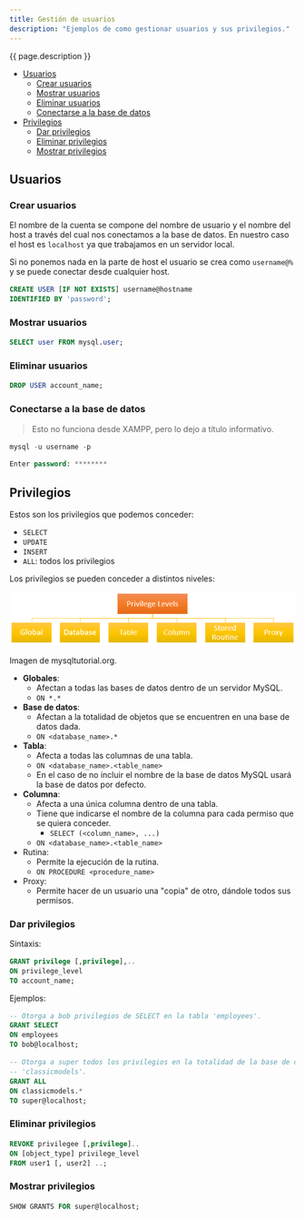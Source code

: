 ```yaml
---
title: Gestión de usuarios
description: "Ejemplos de como gestionar usuarios y sus privilegios."
---
```


{{ page.description }}

- [Usuarios](#usuarios)
  - [Crear usuarios](#crear-usuarios)
  - [Mostrar usuarios](#mostrar-usuarios)
  - [Eliminar usuarios](#eliminar-usuarios)
  - [Conectarse a la base de datos](#conectarse-a-la-base-de-datos)
- [Privilegios](#privilegios)
  - [Dar privilegios](#dar-privilegios)
  - [Eliminar privilegios](#eliminar-privilegios)
  - [Mostrar privilegios](#mostrar-privilegios)

## Usuarios

### Crear usuarios

El nombre de la cuenta se compone del nombre de usuario y el nombre del host a través del cual nos conectamos a la base de datos. En nuestro caso el host es `localhost` ya que trabajamos en un servidor local.

Si no ponemos nada en la parte de host el usuario se crea como `username@%` y se puede conectar desde cualquier host.

```sql
CREATE USER [IF NOT EXISTS] username@hostname 
IDENTIFIED BY 'password';
```

### Mostrar usuarios

```sql
SELECT user FROM mysql.user;
```

### Eliminar usuarios

```sql
DROP USER account_name;
```

### Conectarse a la base de datos

> Esto no funciona desde XAMPP, pero lo dejo a título informativo.

```sql
mysql -u username -p
```

```sql
Enter password: ********
```

## Privilegios

Estos son los privilegios que podemos conceder:

- `SELECT`
- `UPDATE`
- `INSERT`
- `ALL`: todos los privilegios

Los privilegios se pueden conceder a distintos niveles:

![gráfico con los distintos niveles de privilegios](../img/MySQL-Grant-Privilege-Level.png)

<figcaption> Imagen de <a>mysqltutorial.org</a>. </figcaption>

- **Globales**:
  - Afectan a todas las bases de datos dentro de un servidor MySQL.
  - `ON *.*`
- **Base de datos**:
  - Afectan a la totalidad de objetos que se encuentren en una base de datos dada.
  - `ON <database_name>.*`
- **Tabla**:
  - Afecta a todas las columnas de una tabla.
  - `ON <database_name>.<table_name>`
  - En el caso de no incluir el nombre de la base de datos MySQL usará la base de datos por defecto.
- **Columna**:
  - Afecta a una única columna dentro de una tabla.
  - Tiene que indicarse el nombre de la columna para cada permiso que se quiera conceder.
    - `SELECT (<column_name>, ...)`
  - `ON <database_name>.<table_name>`
- Rutina:
  - Permite la ejecución de la rutina.
  - `ON PROCEDURE <procedure_name>`
- Proxy:
  - Permite hacer de un usuario una "copia" de otro, dándole todos sus permisos.

### Dar privilegios

Sintaxis:

```sql
GRANT privilege [,privilege],.. 
ON privilege_level 
TO account_name;
```

Ejemplos:

```sql
-- Otorga a bob privilegios de SELECT en la tabla 'employees'.
GRANT SELECT
ON employees
TO bob@localhost;
```

```sql
-- Otorga a super todos los privilegios en la totalidad de la base de datos
-- 'classicmodels'.
GRANT ALL 
ON classicmodels.* 
TO super@localhost;
```

### Eliminar privilegios

```sql
REVOKE privilegee [,privilege]..
ON [object_type] privilege_level
FROM user1 [, user2] ..;
```

### Mostrar privilegios

```sql
SHOW GRANTS FOR super@localhost;
```
